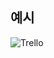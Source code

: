 ## 예시

![Trello](https://user-images.githubusercontent.com/43168019/75869445-e9b99300-5e4c-11ea-8815-3ae032d4d70f.png)

